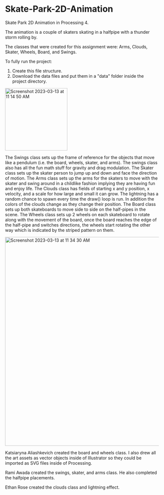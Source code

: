 # Skate-Park-2D-Animation
Skate Park 2D Animation in Processing 4.

The animation is a couple of skaters skating in a halfpipe with a thunder storm rolling by.

The classes that were created for this assignment were: Arms, Clouds, Skater, Wheels, Board, and Swings.

To fully run the project:

1. Create this file structure.
2. Download the data files and put them in a "data" folder inside the project directory.

<img width="204" alt="Screenshot 2023-03-13 at 11 14 50 AM" src="https://user-images.githubusercontent.com/113384816/224762660-78d666b5-cb68-4c04-9898-0433652398fe.png">

The Swings class sets up the frame of reference for the objects that move like a pendulum (i.e. the board, wheels, skater, and arms). The swings class also has all the fun math stuff for gravity and drag modulation.
The Skater class sets up the skater person to jump up and down and face the direction of motion.
The Arms class sets up the arms for the skaters to move with the skater and swing around in a childlike fashion implying they are having fun and enjoy life.
The Clouds class has fields of starting x and y position, x velocity, and a scale for how large and small it can grow. The lightning has a random chance to spawn every time the draw() loop is run. In addition the colors of the clouds change as they change their position.
The Board class sets up both skateboards to move side to side on the half-pipes in the scene.
The Wheels class sets up 2 wheels on each skateboard to rotate along with the movement of the board, once the board reaches the edge of the half-pipe and switches directions, the wheels start rotating the other way which is indicated by the striped pattern on them.

<img width="683" alt="Screenshot 2023-03-13 at 11 34 30 AM" src="https://user-images.githubusercontent.com/113384816/224766701-8f42a14d-75e4-475b-9560-3657cfee607a.png">

Katsiaryna Aliashkevich created the board and wheels class. I also drew all the art assets as vector objects inside of Illustrator so they could be imported as SVG files inside of Processing.

Rami Awada created the swings, skater, and arms class. He also completed the halfpipe placements. 

Ethan Rose created the clouds class and lightning effect.

